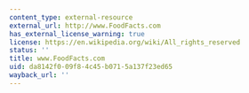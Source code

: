 ```yaml
---
content_type: external-resource
external_url: http://www.FoodFacts.com
has_external_license_warning: true
license: https://en.wikipedia.org/wiki/All_rights_reserved
status: ''
title: www.FoodFacts.com
uid: da8142f0-09f8-4c45-b071-5a137f23ed65
wayback_url: ''
---
```

